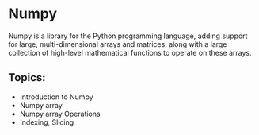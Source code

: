 # Numpy

Numpy is a library for the Python programming language, adding support for large, multi-dimensional arrays and matrices, along with a large collection of high-level mathematical functions to operate on these arrays.

## Topics:

* Introduction to Numpy
* Numpy array
* Numpy array Operations
* Indexing, Slicing
